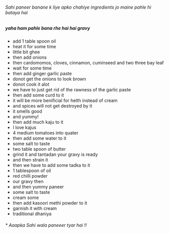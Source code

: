 ###### Sahi paneer banane k liye apko chahiye ingredients jo maine pahle hi  bataya hai 
##### yaha ham pahle bana rhe hai hai gravy 
* add 1 table spoon oil 
* heat it for some time 
* little bit ghee 
* then add onions 
* then cardomomos, cloves, cinnamon, cuminseed and two three bay leaf 
* wait for some time 
* then add ginger garlic paste 
* donot get the onions to look brown 
* donot cook it alot
* we have to just get rid of the rawness of the garlic paste
* then add some curd to it 
* it will be more benificial for helth instead of cream 
* and spices will not get destroyed by it 
* it smells good 
* and yummy!
* then add much kaju to it 
* I love kajus 
* 4 medium tomatoes into quater
* then add some water to it 
* some salt to taste 
* two table spoon of butter 
* grind it and tantadan your gravy is ready
* and then strain it
* then we have to add some tadka to it 
* 1 tablespoon of oil 
* red chilli powder 
* our gravy then 
* and then yummy paneer 
* some salt to taste 
* cream some 
* then add kasoori methi powder  to it 
* garnish it with cream 
* traditional dhaniya 
###### * Aaapka Sahi wala paneeer tyar hai !!